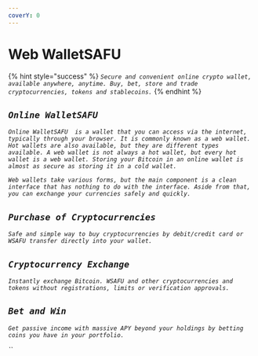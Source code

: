 ```yaml
---
coverY: 0
---
```


# Web WalletSAFU

{% hint style="success" %}
_`Secure and convenient online crypto wallet, available anywhere, anytime. Buy, bet, store and trade cryptocurrencies, tokens and stablecoins.`_
{% endhint %}

## _`Online WalletSAFU`_

_`Online WalletSAFU  is a wallet that you can access via the internet, typically through your browser. It is commonly known as a web wallet. Hot wallets are also available, but they are different types available. A web wallet is not always a hot wallet, but every hot wallet is a web wallet. Storing your Bitcoin in an online wallet is almost as secure as storing it in a cold wallet.`_

_`Web wallets take various forms, but the main component is a clean interface that has nothing to do with the interface. Aside from that, you can exchange your currencies safely and quickly.`_

## _`Purchase of Cryptocurrencies`_

_`Safe and simple way to buy cryptocurrencies by debit/credit card or WSAFU transfer directly into your wallet.`_

## _`Cryptocurrency Exchange`_

_`Instantly exchange Bitcoin. WSAFU and other cryptocurrencies and tokens without registrations, limits or verification approvals.`_

## _`Bet and Win`_

_`Get passive income with massive APY beyond your holdings by betting coins you have in your portfolio.`_

_``_
